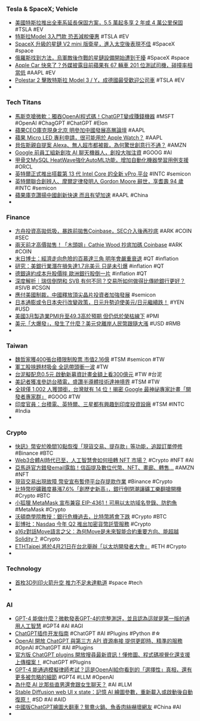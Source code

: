 ### Tesla & SpaceX; Vehicle
- [美國特斯拉推出全車系延長保固方案，5.5 萬起多享 2 年或 4 萬公里保固](https://applealmond.com/posts/180160) #TSLA #EV
- [特斯拉Model 3入門款 恐丟減稅優惠](https://ctee.com.tw/news/global/832071.html) #TSLA #EV
- [SpaceX 升級的星鏈 V2 mini 版衛星，進入太空後表現不佳](https://technews.tw/2023/03/24/starlink-v2-mini-spacex-satellite-2/) #SpaceX #space
- [俄羅斯找到方法，烏軍敵後作戰的星鏈設備開始遭到干擾](https://technews.tw/2023/03/24/russian-is-starting-to-find-ways-to-jamming-ukrainian-starlink-terminals/) #SpaceX #space
- [Apple Car 快來了？外媒披露目前蘋果有 67 輛車 201 位測試司機，碰撞率相當低](https://www.techbang.com/posts/104898-with-201-test-drivers-in-67-vehicles-new-data-suggests-that) #AAPL #EV
- [Polestar 2 擊敗特斯拉 Model 3 / Y，成德國最受歡迎公司車](https://technews.tw/2023/03/25/polestar2-popular-in-german/) #TSLA #EV
-
### Tech Titans
- [馬斯克嗆微軟：獨吞OpenAI程式碼！ChatGPT變成賺錢機器](https://www.blocktempo.com/musk-claims-microsoft-has-access-to-openai-codebase/) #MSFT #OpenAI #ChagGPT #ChatGPT #Elon
- [蘋果CEO庫克現身北京 明參加中國發展高層論壇](https://m.cnyes.com/news/id/5126540) #AAPL
- [蘋果 Micro LED 專利申請，很可能用於 Apple Watch？](https://technews.tw/2023/03/24/apple-patent-microled/) #AAPL
- [貝佐斯親自提案 Alexa、無人超市都被裁，為何驚世創意行不通？](https://finance.technews.tw/2023/03/25/amazons-post-bezos-experiment-hasnt-gone-exactly-as-planned/) #AMZN
- [Google 前員工組新創攻 AI 聊天機器人，創投大咖注資](https://technews.tw/2023/03/24/ex-google-employees-a-i-chatbot-startup-valued-at-1-billion-after-andreessen-horowitz-funding/) #GOOG #AI
- [甲骨文MySQL HeatWave強化AutoML功能，增加自動化機器學習用例支援](https://www.ithome.com.tw/news/156110) #ORCL
- [英特爾正式推出搭載第 13 代 Intel Core 的全新 vPro 平台](https://www.techbang.com/posts/104928-intel-13th-generation-intel-core-with-the-vpro-platform) #INTC #semicon
- [英特爾聯合創辨人、摩爾定律發明人 Gordon Moore 辭世，享耆壽 94 歲](https://technews.tw/2023/03/25/gordon-moore-inventor-of-moores-law-dies/) #INTC #semicon
- [蘋果庫克讚揚中國創新快速 而且有望加速](https://m.cnyes.com/news/id/5126748) #AAPL #China
-
### Finance
- [方舟投資高拋低吸，暴跌前拋售Coinbase，SEC介入後再抄底](https://abmedia.io/ark-invest-resume-buying-coinbase-shares) #ARK #COIN #SEC
- [兩天前才高價拋售！「木頭姐」Cathie Wood 抄底加碼 Coinbase](https://blockcast.it/2023/03/24/ark-resumes-buying-coinbase-shares/) #ARK #COIN
- [末日博士：經濟走向危險的百慕達三角 明年會嚴重衰退](https://m.cnyes.com/news/id/5125555) #QT #inflation
- [研究：美銀行業潛在損失達1.7兆美元 只是未引爆](https://m.cnyes.com/news/id/5125607) #inflation #QT
- [德銀違約成本升股價摔 歐洲銀行股倒一片](https://ctee.com.tw/news/global/831980.html) #inflation #QT
- [深度解析｜瑞信倒閉和 SVB 有何不同？交易所如何做得比傳統銀行更好？](https://www.blocktempo.com/how-credit-suisse-fall-and-how-crypto-exchange-can-do-better/) #SIVB #CSGN
- [應付美國制裁，中國釋放頂尖晶片投資者加強發展](https://technews.tw/2023/03/24/china-releases-top-chip-investor-to-step-up-development/) #semicon
- [日本通膨或令日本央行改變政策，日元升勢迫使美元/日元繼續跌！](https://www.dailyfxasia.com/cn/cmarkets/20230324-23496.html) #YEN #USD
- [美國3月製造業PMI升至49.3高於預期 但仍低於榮枯線下](https://news.cnyes.com/news/id/5126550) #PMI
- [美元「大爆發」，發生了什麼？美元兌離岸人民幣跟隨大漲](https://www.dailyfxasia.com/cn/cmarkets/20230324-23493.html) #USD #RMB
-
### Taiwan
- [魏哲家獲400張台積限制股票 市值2.16億](https://ctee.com.tw/news/stocks/831922.html) #TSM #semicon #TW
- [軍工股挾題材吸金 全訊帶頭衝一波](https://ctee.com.tw/news/stocks/831329.html) #TW
- [台泥擬配息0.5元 啟動新募資計畫金額上看300億元](https://news.cnyes.com/news/id/5126498) #TW #台泥
- [美記者獲准參訪台積電，盛讚半導體技術達神境界](https://technews.tw/2023/03/25/virginia-heffernan-tsmc/) #TSM #TW
- [全球僅 1,002 人獲頭銜，台灣就有 14 位！揭密 Google 最神祕專家計畫「開發者專家群」](https://technews.tw/2023/03/25/google-developer-experts-plan/) #GOOG #TW
- [印度官員：台積電、英特爾、三星都有興趣到印度投資設廠](https://technews.tw/2023/03/24/tsmc-intel-and-samsung-are-all-interested-in-investing-in-india-to-set-up-factories/) #TSM #INTC #India
-
### Crypto
- [快訊》幣安於晚間10點恢復「現貨交易、提存款」等功能，追蹤訂單停修](https://www.blocktempo.com/binance-reboot-spot-trading-at-10-pm-mar-24th/) #Binance #BTC
- [Web3合體AI時代已至，人工智慧會如何扭轉 NFT 市場？](https://www.blocktempo.com/how-will-artificial-intelligence-change-the-nft-market/) #Crypto #NFT #AI
- [亞馬遜官方錯發email露餡！信函提及數位代幣、NFT、畫廊、轉售…](https://www.blocktempo.com/coindesk-amazons-nft-plans-teased-in-a-receipt-mailed/) #AMZN #NFT
- [現貨交易出現故障 幣安宣布暫停平台存提款作業](https://news.cnyes.com/news/id/5126490) #Binance #Crypto
- [比特幣挖礦難度暴漲7.6%「創歷史新高」，銀行倒閉潮讓礦工樂翻搶開機](https://www.blocktempo.com/btc-difficulty-up-hashrate-up/) #Crypto #BTC
- [小狐狸 MetaMask 宣布兼容 EIP-4361！可用以太坊域名登錄、防釣魚](https://www.blocktempo.com/metamask-compatible-with-eip-4361-aka-sign-in-with-ethereum/) #MetaMask #Crypto
- [沃頓商學院教授：銀行危機過去，比特幣將會下跌](https://news.cnyes.com/news/id/5126658) #Crypto #BTC
- [彭博社：Nasdaq 今年 Q2 推出加密貨幣託管服務](https://blockcast.it/2023/03/24/nasdaq-to-launch-crypto-custody-service-in-2023-q2/) #Crypto
- [a16z對話Move語言之父：為何Move是未來智能合約重要方向、能超越Solidity？](https://www.blocktempo.com/why-move-is-an-important-direction-for-future-smart-contracts/) #Crypto
- [ETHTaipei 將於4月21日在台北舉辦「以太坊開發者大會」](https://www.blocktempo.com/ethtaipei-will-hold-the-ethereum-developer-conference-in-taipei-on-april/) #ETH #Crypto
-
### Technology
- [首枚3D列印火箭升空 推力不足未達軌道](https://times.hinet.net/mobile/topic/24468672) #space #tech
-
### AI
- [GPT-4 能做什麼？微軟發表GPT-4的完整測評，並且認為這就是第一版的通用人工智慧](https://www.techbang.com/posts/104938-microsoft-gpt-4-ai) #GPT4 #AI #AGI
- [ChatGPT插件开发指南](https://juejin.cn/post/7214053344810074171) #ChatGPT #AI #Plugins #Python #☆
- [OpenAI 開放 ChatGPT 與第三方 API 資源串接 提供更即時、精準的服務](https://www.cool3c.com/article/191088) #OpnAI #ChatGPT #AI #Plugins
- [官方版 ChatGPT plugins 開放搜尋最新資訊！懂修圖、程式碼視覺化還支援上傳檔案！](https://www.kocpc.com.tw/archives/485595) #ChatGPT #Plugins
- [GPT-4 能通過模擬律師考試？這是OpenAI給你看到的「選擇性」真相，還有更多被忽略的細節](https://www.techbang.com/posts/104726-about-gpt-4-here-are-14-amazing-details-that-have-been) #GPT4 #LLM #OpenAI
- [為什麼 AI 比那些直男還會跟女生聊天？](https://www.darencademy.com/article/view/id/17022) #AI #LLM
- [Stable Diffusion web UI x state：記憶 AI 繪圖參數，重新載入或啟動後自動復原！](https://mnya.tw/cc/word/1978.html) #SD #AI #AID
- [中國版ChatGPT繪圖大翻車？鴛鴦火鍋、魚香肉絲嚇壞網友](https://tyenews.com/2023/03/360763/) #China #AI
-